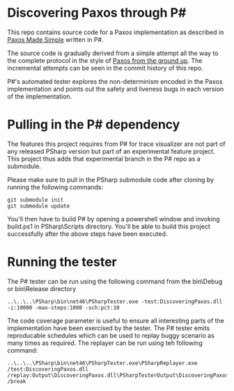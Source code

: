 
# Discovering Paxos through P&#35;

This repo contains source code for a Paxos implementation as described in [Paxos Made Simple](https://lamport.azurewebsites.net/pubs/paxos-simple.pdf) written in P#.

The source code is gradually derived from a simple attempt all the way to the complete protocol in the style of [Paxos from the ground up](http://imnaseer.net/paxos-from-the-ground-up.html). The incremental attempts can be seen in the commit history of this repo.

P#'s automated tester explores the non-determinism encoded in the Paxos implementation and points out the safety and liveness bugs in each version of the implementation.

# Pulling in the P&#35; dependency

The features this project requires from P# for trace visualizer are not part of any released PSharp version but part of an experimental feature project. This project thus adds that experimental branch in the P# repo as a submodule.

Please make sure to pull in the PSharp submodule code after cloning by running the following commands:

```
git submodule init
git submodule update
```

You'll then have to build P# by opening a powershell window and invoking build.ps1 in PSharp\Scripts directory. You'll be able to build this project successfully after the above steps have been executed.

# Running the tester

The P# tester can be run using the following command from the bin\Debug or bin\Release directory

```
..\..\..\PSharp\bin\net46\PSharpTester.exe -test:DiscoveringPaxos.dll -i:10000 -max-steps:1000 -sch:pct:10
```

The code coverage parameter is useful to ensure all interesting parts of the implementation have been exercised by the tester. The P# tester emits reproducable schedules which can be used to replay buggy scenario as many times as required. The replayer can be run using teh following command:

```
..\..\..\PSharp\bin\net46\PSharpTester.exe\PSharpReplayer.exe /test:DiscoveringPaxos.dll /replay:Output\DiscoveringPaxos.dll\PSharpTesterOutput\DiscoveringPaxos_0_0.schedule /break
```
